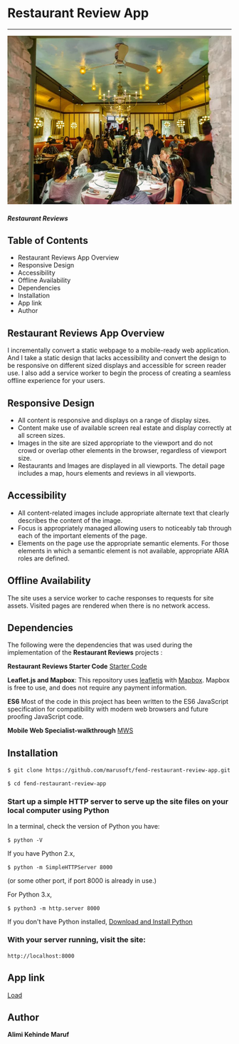 # Restaurant Review App
---

![Restaurant](./img/1.jpg)

#### _Restaurant Reviews_

## Table of Contents
* Restaurant Reviews App Overview
* Responsive Design
* Accessibility
* Offline Availability
* Dependencies
* Installation
* App link
* Author

## Restaurant Reviews App Overview
I incrementally convert a static webpage to a mobile-ready web application. And I take a static design that lacks accessibility and convert the design to be responsive on different sized displays and accessible for screen reader use. I also add a service worker to begin the process of creating a seamless offline experience for your users.

## Responsive Design
* All content is responsive and displays on a range of display sizes.
* Content make use of available screen real estate and display correctly at all screen sizes.
* Images in the site are sized appropriate to the viewport and do not crowd or overlap other elements in the
  browser, regardless of viewport size.
* Restaurants and Images are displayed in all viewports. The detail page includes a map, hours
  elements and reviews in all viewports.  

## Accessibility
* All content-related images include appropriate alternate text that clearly describes the content of the image.
* Focus is appropriately managed allowing users to noticeably tab through each of the important elements of the page.
* Elements on the page use the appropriate semantic elements. For those elements in which a semantic element is not available, appropriate ARIA roles are defined.

## Offline Availability
 The site uses a service worker to cache responses to requests for site assets. Visited pages are rendered when there is no network access.

## Dependencies
The following were the dependencies that was used during the implementation of the **Restaurant Reviews** projects :

**Restaurant Reviews Starter Code**
[Starter Code](https://github.com/udacity/mws-restaurant-stage-1)

**Leaflet.js and Mapbox**:
This repository uses [leafletjs](https://leafletjs.com/) with [Mapbox](https://www.mapbox.com/). Mapbox is free to use, and does not require any payment information. 

**ES6**
Most of the code in this project has been written to the ES6 JavaScript specification for compatibility with modern web browsers and future proofing JavaScript code. 

**Mobile Web Specialist-walkthrough**
[MWS](https://alexandroperez.github.io/mws-walkthrough/)

## Installation

```
$ git clone https://github.com/marusoft/fend-restaurant-review-app.git

```

```
$ cd fend-restaurant-review-app

```

### Start up a simple HTTP server to serve up the site files on your local computer using Python

In a terminal, check the version of Python you have: 


```
$ python -V

```

If you have Python 2.x, 

```
$ python -m SimpleHTTPServer 8000

```

(or some other port, if port 8000 is already in use.) 

For Python 3.x,

```
$ python3 -m http.server 8000

```

If you don't have Python installed, [Download and Install Python](https://www.python.org/) 

### With your server running, visit the site: 

`http://localhost:8000`


## App link

[Load](https://marusoft.github.io/restaurant-reviews-apps/)

## Author

**Alimi Kehinde Maruf**